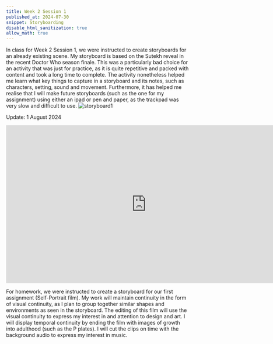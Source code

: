 ```yaml
---
title: Week 2 Session 1
published_at: 2024-07-30
snippet: Storyboarding
disable_html_sanitization: true
allow_math: true
---
```


In class for Week 2 Session 1, we were instructed to create storyboards for an already existing scene. My storyboard is based on the Sutekh reveal in the recent Doctor Who season finale. This was a particularly bad choice for an activity that was just for practice, as it is quite repetitive and packed with content and took a long time to complete. The activity nonetheless helped me learn what key things to capture in a storyboard and its notes, such as characters, setting, sound and movement. Furthermore, it has helped me realise that I will make future storyboards (such as the one for my assignment) using either an ipad or pen and paper, as the trackpad was very slow and difficult to use. 
![storyboard1](/w02s1/storyboard1.png)

Update: 1 August 2024

<iframe width="768" height="432" src="https://miro.com/app/live-embed/uXjVKuJ7q4g=/?moveToViewport=-962,-394,9260,4227&embedId=829480522446" frameborder="0" scrolling="no" allow="fullscreen; clipboard-read; clipboard-write" allowfullscreen></iframe>

For homework, we were instructed to create a storyboard for our first assignment (Self-Portrait film). My work will maintain continuity in the form of visual continuity, as I plan to group together similar shapes and environments as seen in the storyboard.  The editing of this film will use the visual continuity to express my interest in and attention to design and art. I will display temporal continuity by ending the film with images of growth into adulthood (such as the P plates). I will cut the clips on time with the background audio to express my interest in music.